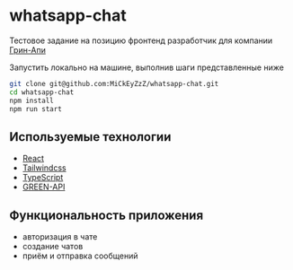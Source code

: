 # whatsapp-chat

Тестовое задание на позицию фронтенд разработчик для компании [Грин-Апи](https://green-api.com/)

Запустить локально на машине, выполнив шаги представленные ниже

```zsh
git clone git@github.com:MiCkEyZzZ/whatsapp-chat.git
cd whatsapp-chat
npm install
npm run start
```

## Используемые технологии

- [React](https://react.dev/)
- [Tailwindcss](https://tailwindcss.com/)
- [TypeScript](https://www.typescriptlang.org/)
- [GREEN-API](https://green-api.com)

## Функциональность приложения

- авторизация в чате
- создание чатов
- приём и отправка сообщений
